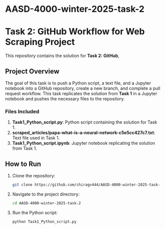 # AASD-4000-winter-2025-task-2
# Task 2: GitHub Workflow for Web Scraping Project

This repository contains the solution for **Task 2: GitHub**,

## Project Overview
The goal of this task is to push a Python script, a text file, and a Jupyter notebook into a GitHub repository, create a new branch, and complete a pull request workflow. This task replicates the solution from **Task 1** in a Jupyter notebook and pushes the necessary files to the repository.

### Files Included
1. **Task1_Python_script.py**: Python script containing the solution for Task 1.
2. **scraped_articles/papa-what-is-a-neural-network-c5e5cc427c7.txt**: Text file used in Task 1.
3. **Task1_Python_script.ipynb**: Jupyter notebook replicating the solution from Task 1.

## How to Run
1. Clone the repository:
   ```bash
   git clone https://github.com/chiragv444/AASD-4000-winter-2025-task-2

2. Navigate to the project directory:
   ```bash
   cd AASD-4000-winter-2025-task-2

3. Run the Python script:
   ```bash
   python Task1_Python_script.py

